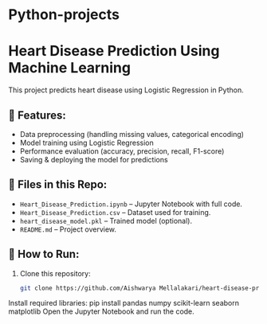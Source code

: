 # Python-projects
# Heart Disease Prediction Using Machine Learning  
This project predicts heart disease using Logistic Regression in Python.

## 🚀 Features:
- Data preprocessing (handling missing values, categorical encoding)
- Model training using Logistic Regression
- Performance evaluation (accuracy, precision, recall, F1-score)
- Saving & deploying the model for predictions

## 📁 Files in this Repo:
- `Heart_Disease_Prediction.ipynb` – Jupyter Notebook with full code.
- `Heart_Disease_Prediction.csv` – Dataset used for training.
- `heart_disease_model.pkl` – Trained model (optional).
- `README.md` – Project overview.

## 📌 How to Run:
1. Clone this repository:  
   ```bash
   git clone https://github.com/Aishwarya Mellalakari/heart-disease-prediction.git
Install required libraries:
pip install pandas numpy scikit-learn seaborn matplotlib
Open the Jupyter Notebook and run the code.
